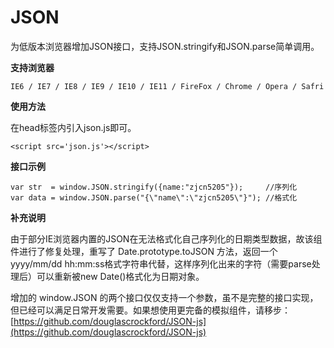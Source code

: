 JSON
============

为低版本浏览器增加JSON接口，支持JSON.stringify和JSON.parse简单调用。

**支持浏览器**

	IE6 / IE7 / IE8 / IE9 / IE10 / IE11 / FireFox / Chrome / Opera / Safri

**使用方法**

在head标签内引入json.js即可。

	<script src='json.js'></script>
**接口示例**

	var str  = window.JSON.stringify({name:"zjcn5205"});     //序列化
	var data = window.JSON.parse("{\"name\":\"zjcn5205\"}"); //格式化

 **补充说明**

由于部分IE浏览器内置的JSON在无法格式化自己序列化的日期类型数据，故该组件进行了修复处理，重写了 Date.prototype.toJSON 方法，返回一个yyyy/mm/dd hh:mm:ss格式字符串代替，这样序列化出来的字符（需要parse处理后）可以重新被new Date()格式化为日期对象。

增加的 window.JSON 的两个接口仅仅支持一个参数，虽不是完整的接口实现，但已经可以满足日常开发需要。如果想使用更完备的模拟组件，请移步：[https://github.com/douglascrockford/JSON-js](https://github.com/douglascrockford/JSON-js)

